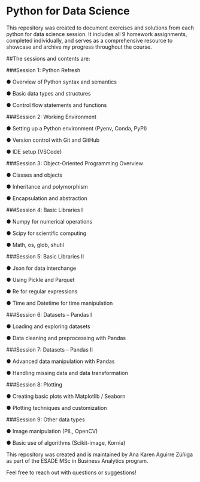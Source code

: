 # Python for Data Science



This repository was created to document exercises and solutions from each python for data science session. It includes all 9 homework assignments, completed individually, and serves as a comprehensive resource to showcase and archive my progress throughout the course.



##The sessions and contents are:

###Session 1: Python Refresh 

● Overview of Python syntax and semantics

● Basic data types and structures

● Control flow statements and functions


###Session 2: Working Environment 

● Setting up a Python environment (Pyenv, Conda, PyPI)

● Version control with Git and GitHub

● IDE setup (VSCode)


###Session 3: Object-Oriented Programming Overview 

● Classes and objects

● Inheritance and polymorphism

● Encapsulation and abstraction


###Session 4: Basic Libraries I 

● Numpy for numerical operations

● Scipy for scientific computing

● Math, os, glob, shutil


###Session 5: Basic Libraries II 

● Json for data interchange

● Using Pickle and Parquet

● Re for regular expressions

● Time and Datetime for time manipulation


###Session 6: Datasets – Pandas I

● Loading and exploring datasets

● Data cleaning and preprocessing with Pandas


###Session 7: Datasets – Pandas II 

● Advanced data manipulation with Pandas

● Handling missing data and data transformation


###Session 8: Plotting 

● Creating basic plots with Matplotlib / Seaborn

● Plotting techniques and customization


###Session 9: Other data types

● Image manipulation (PIL, OpenCV)

● Basic use of algorithms (Scikit-image, Kornia)





This repository was created and is maintained by Ana Karen Aguirre Zúñiga as part of the ESADE MSc in Business Analytics program.

Feel free to reach out with questions or suggestions!

